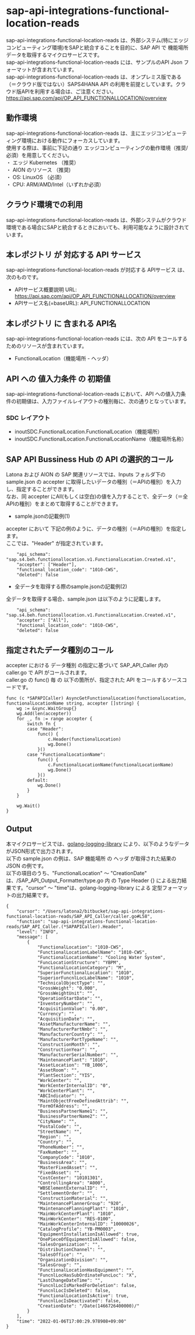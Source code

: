 # sap-api-integrations-functional-location-reads  
sap-api-integrations-functional-location-reads は、外部システム(特にエッジコンピューティング環境)をSAPと統合することを目的に、SAP API で 機能場所 データを取得するマイクロサービスです。  
sap-api-integrations-functional-location-reads には、サンプルのAPI Json フォーマットが含まれています。  
sap-api-integrations-functional-location-reads は、オンプレミス版である（＝クラウド版ではない）SAPS4HANA API の利用を前提としています。クラウド版APIを利用する場合は、ご注意ください。  
https://api.sap.com/api/OP_API_FUNCTIONALLOCATION/overview  

## 動作環境
sap-api-integrations-functional-location-reads は、主にエッジコンピューティング環境における動作にフォーカスしています。   
使用する際は、事前に下記の通り エッジコンピューティングの動作環境（推奨/必須）を用意してください。   
・ エッジ Kubernetes （推奨）    
・ AION のリソース （推奨)    
・ OS: LinuxOS （必須）    
・ CPU: ARM/AMD/Intel（いずれか必須） 

## クラウド環境での利用  
sap-api-integrations-functional-location-reads は、外部システムがクラウド環境である場合にSAPと統合するときにおいても、利用可能なように設計されています。  

## 本レポジトリ が 対応する API サービス
sap-api-integrations-functional-location-reads が対応する APIサービス は、次のものです。

* APIサービス概要説明 URL: https://api.sap.com/api/OP_API_FUNCTIONALLOCATION/overview  
* APIサービス名(=baseURL): API_FUNCTIONALLOCATION

## 本レポジトリ に 含まれる API名
sap-api-integrations-functional-location-reads には、次の API をコールするためのリソースが含まれています。  

* FunctionalLocation（機能場所 - ヘッダ）

## API への 値入力条件 の 初期値
sap-api-integrations-functional-location-reads において、API への値入力条件の初期値は、入力ファイルレイアウトの種別毎に、次の通りとなっています。  

### SDC レイアウト

* inoutSDC.FunctionalLocation.FunctionalLocation（機能場所）
* inoutSDC.FunctionalLocation.FunctionalLocationName（機能場所名称）

## SAP API Bussiness Hub の API の選択的コール

Latona および AION の SAP 関連リソースでは、Inputs フォルダ下の sample.json の accepter に取得したいデータの種別（＝APIの種別）を入力し、指定することができます。  
なお、同 accepter にAll(もしくは空白)の値を入力することで、全データ（＝全APIの種別）をまとめて取得することができます。  

* sample.jsonの記載例(1)  

accepter において 下記の例のように、データの種別（＝APIの種別）を指定します。  
ここでは、"Header" が指定されています。    
  
```
	"api_schema": "sap.s4.beh.functionallocation.v1.FunctionalLocation.Created.v1",
	"accepter": ["Header"],
	"functional_location_code": "1010-CWS",
	"deleted": false
```
  
* 全データを取得する際のsample.jsonの記載例(2)  

全データを取得する場合、sample.json は以下のように記載します。  

```
	"api_schema": "sap.s4.beh.functionallocation.v1.FunctionalLocation.Created.v1",
	"accepter": ["All"],
	"functional_location_code": "1010-CWS",
	"deleted": false
```

## 指定されたデータ種別のコール

accepter における データ種別 の指定に基づいて SAP_API_Caller 内の caller.go で API がコールされます。  
caller.go の func() 毎 の 以下の箇所が、指定された API をコールするソースコードです。  

```
func (c *SAPAPICaller) AsyncGetFunctionalLocation(functionalLocation, functionalLocationName string, accepter []string) {
	wg := &sync.WaitGroup{}
	wg.Add(len(accepter))
	for _, fn := range accepter {
		switch fn {
		case "Header":
			func() {
				c.Header(functionalLocation)
				wg.Done()
			}()
		case "FunctionalLocationName":
			func() {
				c.FunctionalLocationName(functionalLocationName)
				wg.Done()
			}()
		default:
			wg.Done()
		}
	}

	wg.Wait()
}
```

## Output  
本マイクロサービスでは、[golang-logging-library](https://github.com/latonaio/golang-logging-library) により、以下のようなデータがJSON形式で出力されます。  
以下の sample.json の例は、SAP 機能場所 の ヘッダ が取得された結果の JSON の例です。  
以下の項目のうち、"FunctionalLocation" ～ "CreationDate" は、/SAP_API_Output_Formatter/type.go 内 の Type Header {} による出力結果です。"cursor" ～ "time"は、golang-logging-library による 定型フォーマットの出力結果です。  

```
{
	"cursor": "/Users/latona2/bitbucket/sap-api-integrations-functional-location-reads/SAP_API_Caller/caller.go#L58",
	"function": "sap-api-integrations-functional-location-reads/SAP_API_Caller.(*SAPAPICaller).Header",
	"level": "INFO",
	"message": [
		{
			"FunctionalLocation": "1010-CWS",
			"FunctionalLocationLabelName": "1010-CWS",
			"FunctionalLocationName": "Cooling Water System",
			"FuncLocationStructure": "YBPM",
			"FunctionalLocationCategory": "M",
			"SuperiorFunctionalLocation": "1010",
			"SuperiorFuncnlLocLabelName": "1010",
			"TechnicalObjectType": "",
			"GrossWeight": "0.000",
			"GrossWeightUnit": "",
			"OperationStartDate": "",
			"InventoryNumber": "",
			"AcquisitionValue": "0.00",
			"Currency": "",
			"AcquisitionDate": "",
			"AssetManufacturerName": "",
			"ManufacturerPartNmbr": "",
			"ManufacturerCountry": "",
			"ManufacturerPartTypeName": "",
			"ConstructionMonth": "",
			"ConstructionYear": "",
			"ManufacturerSerialNumber": "",
			"MaintenancePlant": "1010",
			"AssetLocation": "YB_1006",
			"AssetRoom": "",
			"PlantSection": "YIS",
			"WorkCenter": "",
			"WorkCenterInternalID": "0",
			"WorkCenterPlant": "",
			"ABCIndicator": "",
			"MaintObjectFreeDefinedAttrib": "",
			"FormOfAddress": "",
			"BusinessPartnerName1": "",
			"BusinessPartnerName2": "",
			"CityName": "",
			"PostalCode": "",
			"StreetName": "",
			"Region": "",
			"Country": "",
			"PhoneNumber": "",
			"FaxNumber": "",
			"CompanyCode": "1010",
			"BusinessArea": "",
			"MasterFixedAsset": "",
			"FixedAsset": "",
			"CostCenter": "10101301",
			"ControllingArea": "A000",
			"WBSElementExternalID": "",
			"SettlementOrder": "",
			"ConstructionMaterial": "",
			"MaintenancePlannerGroup": "920",
			"MaintenancePlanningPlant": "1010",
			"MainWorkCenterPlant": "1010",
			"MainWorkCenter": "RES-0100",
			"MainWorkCenterInternalID": "10000026",
			"CatalogProfile": "YB-PM0003",
			"EquipmentInstallationIsAllowed": true,
			"OnePieceOfEquipmentIsAllowed": false,
			"SalesOrganization": "",
			"DistributionChannel": "",
			"SalesOffice": "",
			"OrganizationDivision": "",
			"SalesGroup": "",
			"FunctionalLocationHasEquipment": "",
			"FuncnlLocHasSubOrdinateFuncLoc": "X",
			"LastChangeDateTime": "",
			"FuncnlLocIsMarkedForDeletion": false,
			"FuncnlLocIsDeleted": false,
			"FunctionalLocationIsActive": true,
			"FuncnlLocIsDeactivated": false,
			"CreationDate": "/Date(1466726400000)/"
		}
	],
	"time": "2022-01-06T17:00:29.978908+09:00"
}
```
